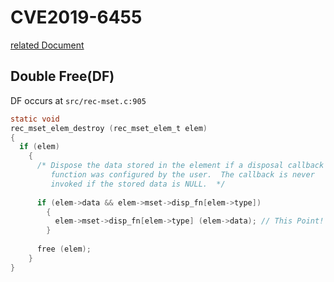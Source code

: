 # CVE2019-6455

[related Document](https://github.com/ckolivas/lrzip/issues/95)

## Double Free(DF)
DF occurs at `src/rec-mset.c:905`

```c
static void
rec_mset_elem_destroy (rec_mset_elem_t elem)
{
  if (elem)
    {
      /* Dispose the data stored in the element if a disposal callback
         function was configured by the user.  The callback is never
         invoked if the stored data is NULL.  */
      
      if (elem->data && elem->mset->disp_fn[elem->type])
        {
          elem->mset->disp_fn[elem->type] (elem->data); // This Point!
        }
      
      free (elem);
    }
}
```